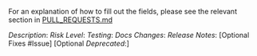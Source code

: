 For an explanation of how to fill out the fields, please see the relevant section 
in [PULL_REQUESTS.md](./PULL_REQUESTS.md)

*Description*:
*Risk Level*:
*Testing*:
*Docs Changes*:
*Release Notes*:
[Optional Fixes #Issue]
[Optional *Deprecated*:]
